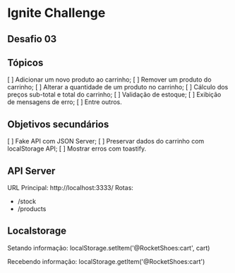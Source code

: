 # Ignite Challenge

## Desafio 03

## Tópicos

[ ] Adicionar um novo produto ao carrinho;
[ ] Remover um produto do carrinho;
[ ] Alterar a quantidade de um produto no carrinho;
[ ] Cálculo dos preços sub-total e total do carrinho;
[ ] Validação de estoque;
[ ] Exibição de mensagens de erro;
[ ] Entre outros.

## Objetivos secundários

[ ] Fake API com JSON Server;
[ ] Preservar dados do carrinho com localStorage API;
[ ] Mostrar erros com toastify.

## API Server

URL Principal: http://localhost:3333/
Rotas:

- /stock
- /products

## Localstorage

Setando informação:
localStorage.setItem('@RocketShoes:cart', cart)

Recebendo informação:
localStorage.getItem('@RocketShoes:cart')

